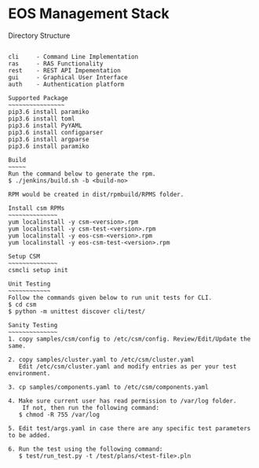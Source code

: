 # EOS Management Stack

Directory Structure
~~~~~~~~~~~~~~~~~~

cli     - Command Line Implementation
ras     - RAS Functionality
rest    - REST API Impementation
gui     - Graphical User Interface
auth    - Authentication platform

Supported Package
~~~~~~~~~~~~~~~~
pip3.6 install paramiko
pip3.6 install toml
pip3.6 install PyYAML
pip3.6 install configparser
pip3.6 install argparse
pip3.6 install paramiko

Build
~~~~~
Run the command below to generate the rpm.
$ ./jenkins/build.sh -b <build-no>

RPM would be created in dist/rpmbuild/RPMS folder.

Install csm RPMs
~~~~~~~~~~~~~~
yum localinstall -y csm-<version>.rpm
yum localinstall -y csm-test-<version>.rpm
yum localinstall -y eos-csm-<version>.rpm
yum localinstall -y eos-csm-test-<version>.rpm

Setup CSM
~~~~~~~~~~~~~~
csmcli setup init

Unit Testing
~~~~~~~~~~~~
Follow the commands given below to run unit tests for CLI.
$ cd csm
$ python -m unittest discover cli/test/

Sanity Testing
~~~~~~~~~~~~~~
1. copy samples/csm/config to /etc/csm/config. Review/Edit/Update the same.

2. copy samples/cluster.yaml to /etc/csm/cluster.yaml
   Edit /etc/csm/cluster.yaml and modify entries as per your test environment.

3. cp samples/components.yaml to /etc/csm/components.yaml

4. Make sure current user has read permission to /var/log folder.
    If not, then run the following command:
   $ chmod -R 755 /var/log

5. Edit test/args.yaml in case there are any specific test parameters to be added.

6. Run the test using the following command:
   $ test/run_test.py -t /test/plans/<test-file>.pln
